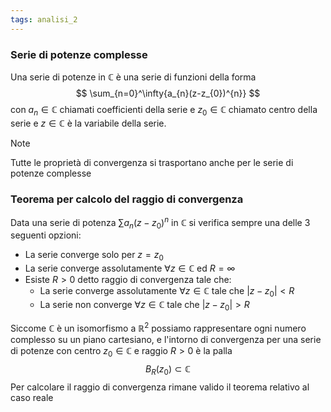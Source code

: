```yaml
---
tags: analisi_2
---
```

### Serie di potenze complesse

Una serie di potenze in $\mathbb{C}$ è una serie di funzioni della forma
$$
\sum_{n=0}^\infty{a_{n}(z-z_{0})^{n}}
$$
con $a_{n}\in\mathbb{C}$ chiamati coefficienti della serie e $z_{0}\in\mathbb{C}$ chiamato centro della serie e $z\in\mathbb{C}$ è la variabile della serie.

>[!note]
>Tutte le proprietà di convergenza si trasportano anche per le serie di potenze complesse

### Teorema per calcolo del raggio di convergenza 

Data una serie di potenza $\sum a_{n} (z-z_{0})^{n}$ in $\mathbb{C}$ si verifica sempre una delle 3 seguenti opzioni:
- La serie converge solo per $z=z_{0}$
- La serie converge assolutamente $\forall {z} \in {\mathbb{C}}$ ed $R=\infty$
- Esiste $R>0$ detto raggio di convergenza tale che:
	-  La serie converge assolutamente $\forall {z} \in {\mathbb{C}}$ tale che $|z-z_{0}|<R$
	- La serie non converge $\forall {z} \in {\mathbb{C}}$ tale che $|z-z_{0}|>R$

Siccome $\mathbb{C}$ è un isomorfismo a $\mathbb{R}^{2}$ possiamo rappresentare ogni numero complesso su un piano cartesiano, e l'intorno di convergenza per una serie di potenze con centro $z_{0}\in\mathbb{C}$ e raggio $R>0$ è la palla 
$$
B_{R}(z_{0})\subset \mathbb{C}
$$
Per calcolare il raggio di convergenza rimane valido il teorema relativo al caso reale